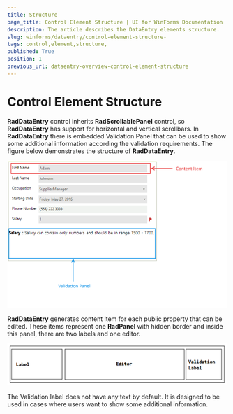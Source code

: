 ```yaml
---
title: Structure 
page_title: Control Element Structure | UI for WinForms Documentation
description: The article describes the DataEntry elements structure.
slug: winforms/dataentry/control-element-structure-
tags: control,element,structure,
published: True
position: 1
previous_url: dataentry-overview-control-element-structure
---
```


# Control Element Structure 

__RadDataEntry__ control inherits __RadScrollablePanel__ control, so __RadDataEntry__ has support for horizontal and vertical scrollbars. In __RadDataEntry__ there is embedded Validation Panel that can be used to show some additional information according the validation requirements. The figure below demonstrates the structure of __RadDataEntry__.
 
![dataentry-overview-control-element-structure 001](images/dataentry-overview-control-element-structure001.png)

__RadDataEntry__ generates content item for each public property that can be edited. These items represent one __RadPanel__ with hidden border and inside this panel, there are two labels and one editor.
        
![dataentry-overview-control-element-structure 002](images/dataentry-overview-control-element-structure002.png)

The Validation label does not have any text by default. It is designed to be used in cases where users want to show some additional information.
        
